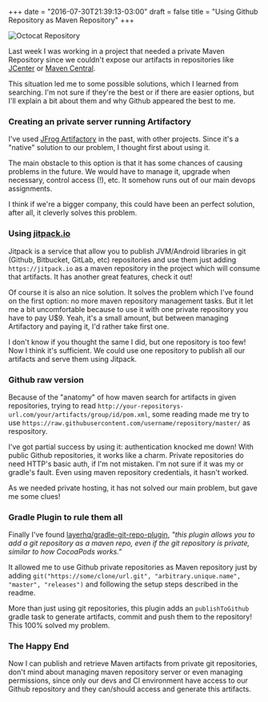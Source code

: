 +++
date = "2016-07-30T21:39:13-03:00"
draft = false
title = "Using Github Repository as Maven Repository"
+++

![Octocat Repository](/images/octocat-repository.jpg)

Last week I was working in a project that needed a private Maven Repository since we couldn't expose our artifacts in repositories like [JCenter](https://bintray.com/bintray/jcenter) or [Maven Central](http://search.maven.org/).

This situation led me to some possible solutions, which I learned from searching. I'm not sure if they're the best or if there are easier options, but I'll explain a bit about them and why Github appeared the best to me.

### Creating an private server running Artifactory

I've used [JFrog Artifactory](https://www.jfrog.com/open-source/) in the past, with other projects. Since it's a "native" solution to our problem, I thought first about using it.

The main obstacle to this option is that it has some chances of causing problems in the future. We would have to manage it, upgrade when necessary, control access (!), etc. It somehow runs out of our main devops assignments.

I think if we're a bigger company, this could have been an perfect solution, after all, it cleverly solves this problem.

### Using [jitpack.io](https://jitpack.io/)

Jitpack is a service that allow you to publish JVM/Android libraries in git (Github, Bitbucket, GitLab, etc) repositories and use them just adding `https://jitpack.io` as a maven repository in the project which will consume that artifacts. It has another great features, check it out!

Of course it is also an nice solution. It solves the problem which I've found on the first option: no more maven repository management tasks. But it let me a bit uncomfortable because to use it with one private repository you have to pay U$9. Yeah, it's a small amount, but between managing Artifactory and paying it, I'd rather take first one.

I don't know if you thought the same I did, but one repository is too few! Now I think it's sufficient. We could use one repository to publish all our artifacts and serve them using Jitpack.

### Github raw version

Because of the "anatomy" of how maven search for artifacts in given repositories, trying to read `http://your-repositorys-url.com/your/artifacts/group/id/pom.xml`, some reading made me try to use `https://raw.githubusercontent.com/username/repository/master/` as respository.

I've got partial success by using it: authentication knocked me down! With public Github repositories, it works like a charm. Private repositories do need HTTP's basic auth, if I'm not mistaken. I'm not sure if it was my or gradle's fault. Even using maven repository credentials, it hasn't worked.

As we needed private hosting, it has not solved our main problem, but gave me some clues!

### Gradle Plugin to rule them all

Finally I've found [layerhq/gradle-git-repo-plugin](https://github.com/layerhq/gradle-git-repo-plugin), _"this plugin allows you to add a git repository as a maven repo, even if the git repository is private, similar to how CocoaPods works."_

It allowed me to use Github private repositories as Maven repository just by adding `git("https://some/clone/url.git", "arbitrary.unique.name", "master", "releases")` and following the setup steps described in the readme.

More than just using git repositories, this plugin adds an `publishToGithub` gradle task to generate artifacts, commit and push them to the repository! This 100% solved my problem.

### The Happy End

Now I can publish and retrieve Maven artifacts from private git repositories, don't mind about managing maven repository server or even managing permissions, since only our devs and CI environment have access to our Github repository and they can/should access and generate this artifacts.
